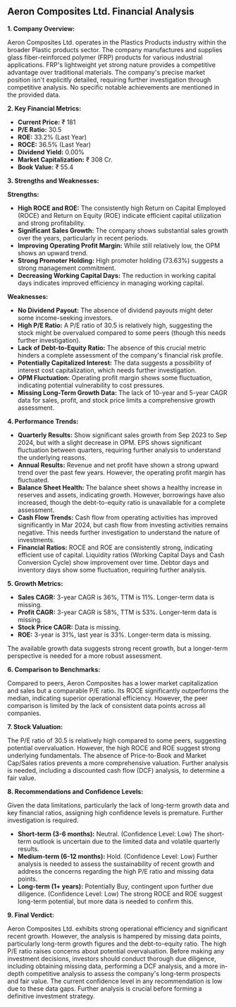 ## Aeron Composites Ltd. Financial Analysis

**1. Company Overview:**

Aeron Composites Ltd. operates in the Plastics Products industry within the broader Plastic products sector.  The company manufactures and supplies glass fiber-reinforced polymer (FRP) products for various industrial applications.  FRP's lightweight yet strong nature provides a competitive advantage over traditional materials.  The company's precise market position isn't explicitly detailed, requiring further investigation through competitive analysis.  No specific notable achievements are mentioned in the provided data.

**2. Key Financial Metrics:**

* **Current Price:** ₹ 181
* **P/E Ratio:** 30.5
* **ROE:** 33.2% (Last Year)
* **ROCE:** 36.5% (Last Year)
* **Dividend Yield:** 0.00%
* **Market Capitalization:** ₹ 308 Cr.
* **Book Value:** ₹ 55.4


**3. Strengths and Weaknesses:**

**Strengths:**

* **High ROCE and ROE:**  The consistently high Return on Capital Employed (ROCE) and Return on Equity (ROE) indicate efficient capital utilization and strong profitability.
* **Significant Sales Growth:**  The company shows substantial sales growth over the years, particularly in recent periods.
* **Improving Operating Profit Margin:** While still relatively low, the OPM shows an upward trend.
* **Strong Promoter Holding:**  High promoter holding (73.63%) suggests a strong management commitment.
* **Decreasing Working Capital Days:**  The reduction in working capital days indicates improved efficiency in managing working capital.

**Weaknesses:**

* **No Dividend Payout:** The absence of dividend payouts might deter some income-seeking investors.
* **High P/E Ratio:** A P/E ratio of 30.5 is relatively high, suggesting the stock might be overvalued compared to some peers (though this needs further investigation).
* **Lack of Debt-to-Equity Ratio:** The absence of this crucial metric hinders a complete assessment of the company's financial risk profile.
* **Potentially Capitalized Interest:** The data suggests a possibility of interest cost capitalization, which needs further investigation.
* **OPM Fluctuation:** Operating profit margin shows some fluctuation, indicating potential vulnerability to cost pressures.
* **Missing Long-Term Growth Data:**  The lack of 10-year and 5-year CAGR data for sales, profit, and stock price limits a comprehensive growth assessment.


**4. Performance Trends:**

* **Quarterly Results:** Show significant sales growth from Sep 2023 to Sep 2024, but with a slight decrease in OPM.  EPS shows significant fluctuation between quarters, requiring further analysis to understand the underlying reasons.
* **Annual Results:**  Revenue and net profit have shown a strong upward trend over the past few years.  However, the operating profit margin has fluctuated.
* **Balance Sheet Health:** The balance sheet shows a healthy increase in reserves and assets, indicating growth.  However, borrowings have also increased, though the debt-to-equity ratio is unavailable for a complete assessment.
* **Cash Flow Trends:** Cash flow from operating activities has improved significantly in Mar 2024, but cash flow from investing activities remains negative.  This needs further investigation to understand the nature of investments.
* **Financial Ratios:** ROCE and ROE are consistently strong, indicating efficient use of capital.  Liquidity ratios (Working Capital Days and Cash Conversion Cycle) show improvement over time.  Debtor days and inventory days show some fluctuation, requiring further analysis.


**5. Growth Metrics:**

* **Sales CAGR:**  3-year CAGR is 36%, TTM is 11%.  Longer-term data is missing.
* **Profit CAGR:** 3-year CAGR is 58%, TTM is 53%. Longer-term data is missing.
* **Stock Price CAGR:**  Data is missing.
* **ROE:** 3-year is 31%, last year is 33%.  Longer-term data is missing.

The available growth data suggests strong recent growth, but a longer-term perspective is needed for a more robust assessment.


**6. Comparison to Benchmarks:**

Compared to peers, Aeron Composites has a lower market capitalization and sales but a comparable P/E ratio.  Its ROCE significantly outperforms the median, indicating superior operational efficiency.  However, the peer comparison is limited by the lack of consistent data points across all companies.


**7. Stock Valuation:**

The P/E ratio of 30.5 is relatively high compared to some peers, suggesting potential overvaluation.  However, the high ROCE and ROE suggest strong underlying fundamentals.  The absence of Price-to-Book and Market Cap/Sales ratios prevents a more comprehensive valuation.  Further analysis is needed, including a discounted cash flow (DCF) analysis, to determine a fair value.


**8. Recommendations and Confidence Levels:**

Given the data limitations, particularly the lack of long-term growth data and key financial ratios, assigning high confidence levels is premature.  Further investigation is required.

* **Short-term (3-6 months):**  Neutral.  (Confidence Level: Low)  The short-term outlook is uncertain due to the limited data and volatile quarterly results.
* **Medium-term (6-12 months):**  Hold. (Confidence Level: Low)  Further analysis is needed to assess the sustainability of recent growth and address the concerns regarding the high P/E ratio and missing data points.
* **Long-term (1+ years):**  Potentially Buy, contingent upon further due diligence. (Confidence Level: Low)  The strong ROCE and ROE suggest long-term potential, but more data is needed to confirm this.


**9. Final Verdict:**

Aeron Composites Ltd. exhibits strong operational efficiency and significant recent growth.  However, the analysis is hampered by missing data points, particularly long-term growth figures and the debt-to-equity ratio.  The high P/E ratio raises concerns about potential overvaluation.  Before making any investment decisions, investors should conduct thorough due diligence, including obtaining missing data, performing a DCF analysis, and a more in-depth competitive analysis to assess the company's long-term prospects and fair value.  The current confidence level in any recommendation is low due to these data gaps.  Further analysis is crucial before forming a definitive investment strategy.
